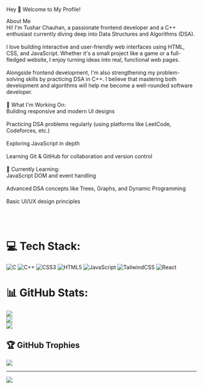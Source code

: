 Hey 👋 Welcome to My Profile!

 About Me<br>Hi! I'm Tushar Chauhan, a passionate frontend developer and a C++ enthusiast currently diving deep into Data Structures and Algorithms (DSA).<br><br>I love building interactive and user-friendly web interfaces using HTML, CSS, and JavaScript. Whether it's a small project like a game or a full-fledged website, I enjoy turning ideas into real, functional web pages.<br><br>Alongside frontend development, I'm also strengthening my problem-solving skills by practicing DSA in C++. I believe that mastering both development and algorithms will help me become a well-rounded software developer.<br><br>🔧 What I'm Working On:<br>Building responsive and modern UI designs<br><br>Practicing DSA problems regularly (using platforms like LeetCode, Codeforces, etc.)<br><br>Exploring JavaScript in depth<br><br>Learning Git & GitHub for collaboration and version control<br><br>🌱 Currently Learning:<br>JavaScript DOM and event handling<br><br>Advanced DSA concepts like Trees, Graphs, and Dynamic Programming<br><br>Basic UI/UX design principles<br><br><br><br>


# 💻 Tech Stack:
![C](https://img.shields.io/badge/c-%2300599C.svg?style=plastic&logo=c&logoColor=white) ![C++](https://img.shields.io/badge/c++-%2300599C.svg?style=plastic&logo=c%2B%2B&logoColor=white) ![CSS3](https://img.shields.io/badge/css3-%231572B6.svg?style=plastic&logo=css3&logoColor=white) ![HTML5](https://img.shields.io/badge/html5-%23E34F26.svg?style=plastic&logo=html5&logoColor=white) ![JavaScript](https://img.shields.io/badge/javascript-%23323330.svg?style=plastic&logo=javascript&logoColor=%23F7DF1E) ![TailwindCSS](https://img.shields.io/badge/tailwindcss-%2338B2AC.svg?style=plastic&logo=tailwind-css&logoColor=white) ![React](https://img.shields.io/badge/react-%2320232a.svg?style=plastic&logo=react&logoColor=%2361DAFB)
# 📊 GitHub Stats:
![](https://github-readme-stats.vercel.app/api?username=Tushar-Chauhan-0311&theme=dark&hide_border=false&include_all_commits=false&count_private=false)<br/>
![](https://nirzak-streak-stats.vercel.app/?user=Tushar-Chauhan-0311&theme=dark&hide_border=false)<br/>
![](https://github-readme-stats.vercel.app/api/top-langs/?username=Tushar-Chauhan-0311&theme=dark&hide_border=false&include_all_commits=false&count_private=false&layout=compact)

## 🏆 GitHub Trophies
![](https://github-profile-trophy.vercel.app/?username=Tushar-Chauhan-0311&theme=radical&no-frame=false&no-bg=true&margin-w=4)

---
[![](https://visitcount.itsvg.in/api?id=Tushar-Chauhan-0311&icon=0&color=0)](https://visitcount.itsvg.in)

<!-- Proudly created with GPRM ( https://gprm.itsvg.in ) -->
